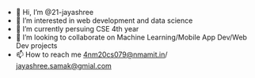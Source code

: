 - 👋 Hi, I’m @21-jayashree
- 👀 I’m interested in web development and data science
- 🌱 I’m currently persuing CSE 4th year
- 💞️ I’m looking to collaborate on   Machine Learning/Mobile App Dev/Web Dev projects 
- 📫 How to reach me 4nm20cs079@nmamit.in/ jayashree.samak@gmial.com


